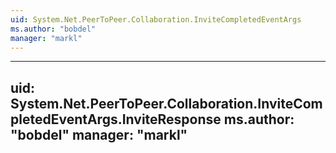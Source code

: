 ```yaml
---
uid: System.Net.PeerToPeer.Collaboration.InviteCompletedEventArgs
ms.author: "bobdel"
manager: "markl"
---
```


---
uid: System.Net.PeerToPeer.Collaboration.InviteCompletedEventArgs.InviteResponse
ms.author: "bobdel"
manager: "markl"
---
